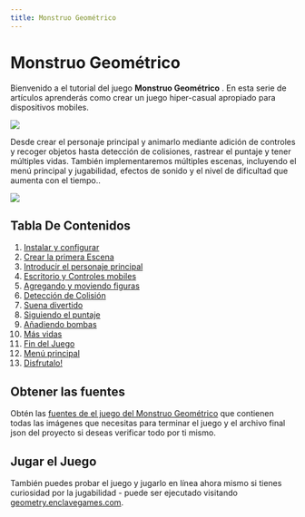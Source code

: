 ```yaml
---
title: Monstruo Geométrico
---
```

# Monstruo Geométrico

Bienvenido a el tutorial del juego **Monstruo Geométrico** . En esta serie de artículos aprenderás como crear un juego hiper-casual apropiado para dispositivos mobiles.

![](/gdevelop5/tutorials/geometry-monster-banner.png)

Desde crear el personaje principal y animarlo mediante adición de controles y recoger objetos hasta detección de colisiones, rastrear el puntaje y tener múltiples vidas. También implementaremos múltiples escenas, incluyendo el menú principal y jugabilidad, efectos de sonido y el nivel de dificultad que aumenta con el tiempo..

![](/gdevelop5/tutorials/game-preview.png)

## Tabla De Contenidos

1. [Instalar y configurar](/gdevelop5/tutorials/geometry-monster/1-install-and-setup)
2. [Crear la primera Escena](/gdevelop5/tutorials/geometry-monster/2-creating-first-scene)
3. [Introducir el personaje principal](/gdevelop5/tutorials/geometry-monster/3-introducing-main-character)
4. [Escritorio y Controles mobiles](/gdevelop5/tutorials/geometry-monster/4-desktop-and-mobile-controls)
5. [Agregando y moviendo figuras](/gdevelop5/tutorials/geometry-monster/5-adding-and-moving-shapes)
6. [Detección de Colisión](/gdevelop5/tutorials/geometry-monster/6-collision-detection)
7. [Suena divertido](/gdevelop5/tutorials/geometry-monster/7-sounds-fun)
8. [Siguiendo el puntaje](/gdevelop5/tutorials/geometry-monster/8-tracking-score)
9. [Añadiendo bombas](/gdevelop5/tutorials/geometry-monster/9-adding-bombs)
10. [Más vidas](/gdevelop5/tutorials/geometry-monster/10-more-lives)
11. [Fin del Juego](/gdevelop5/tutorials/geometry-monster/11-game-over)
12. [Menú principal](/gdevelop5/tutorials/geometry-monster/12-main-menu)
13. [Disfrutalo!](/gdevelop5/tutorials/geometry-monster/13-juice-it)


## Obtener las fuentes

Obtén las [fuentes de el juego del Monstruo Geométrico](/gdevelop5/tutorials/geometry-monster-sources.zip) que contienen todas las imágenes que necesitas para terminar el juego y el archivo final json del proyecto si deseas verificar todo por ti mismo.

## Jugar el Juego

También puedes probar el juego y jugarlo en línea ahora mismo si tienes curiosidad por la jugabilidad - puede ser ejecutado visitando [geometry.enclavegames.com](https://geometry.enclavegames.com/).